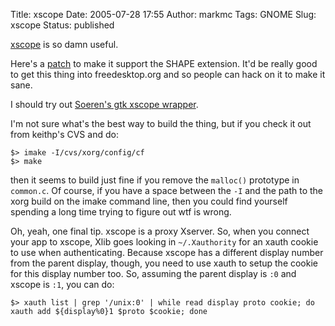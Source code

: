 Title: xscope
Date: 2005-07-28 17:55
Author: markmc
Tags: GNOME
Slug: xscope
Status: published

[xscope](http://www.keithp.com/cvs/xscope) is so damn useful.

Here's a
[patch](http://www.gnome.org/~markmc/code/xscope-support-shape-extension.patch)
to make it support the SHAPE extension. It'd be really good to get this
thing into freedesktop.org and so people can hack on it to make it sane.

I should try out [Soeren's gtk xscope
wrapper](http://mail.gnome.org/archives/gnome-hackers/2003-August/msg00026.html).

I'm not sure what's the best way to build the thing, but if you check it
out from keithp's CVS and do:

    $> imake -I/cvs/xorg/config/cf
    $> make

then it seems to build just fine if you remove the `malloc()` prototype
in `common.c`. Of course, if you have a space between the `-I` and the
path to the xorg build on the imake command line, then you could find
yourself spending a long time trying to figure out wtf is wrong.

Oh, yeah, one final tip. xscope is a proxy Xserver. So, when you connect
your app to xscope, Xlib goes looking in `~/.Xauthority` for an xauth
cookie to use when authenticating. Because xscope has a different
display number from the parent display, though, you need to use xauth to
setup the cookie for this display number too. So, assuming the parent
display is `:0` and xscope is `:1`, you can do:

    $> xauth list | grep '/unix:0' | while read display proto cookie; do xauth add ${display%0}1 $proto $cookie; done

</p>

